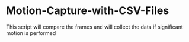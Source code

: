 # Motion-Capture-with-CSV-Files
This script will compare the frames and will collect the data if significant motion is performed
